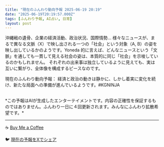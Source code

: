 ```yaml
---
title: "現在のふんわり動向予報 2025-06-19 20:19"
date: "2025-06-19T20:19:57.000Z"
tags: [ふんわり予報, AI占い, 日常]
layout: post
---
```


沖縄戦の遺骨、企業の経済活動、政治状況、国際情勢…  様々なニュースが、まるで異なる文脈（X）で映し出される一つの「社会」という対象（A, B）の姿を映し出しているかのようです。Yoneda 的に言えば、どんなニュースという「文脈」を通しても一貫して見える社会の姿は、本質的に同じ「社会」を示唆しているのかもしれません。  それぞれの出来事は独立しているように見えても、実は互いに繋がり、全体像を構成するピースなのです。


現在のふんわり動向予報：
経済と政治の動きは静かに、しかし着実に変化を続け、新たな局面への準備が進んでいるようです。#KGNINJA

<br>
*この予報はAIが生成したエンターテイメントです。内容の正確性を保証するものではありません。ふんわり一日に４回更新されます。みんなにふんわり拡散希望です。*

---
☕️ [Buy Me a Coffee](https://www.buymeacoffee.com/kgninja)

🐦 [現在の予報をXでシェア](https://twitter.com/intent/tweet?text=%E7%8F%BE%E5%9C%A8%E3%81%AE%E3%81%B5%E3%82%93%E3%82%8F%E3%82%8A%E4%BA%88%E5%A0%B1%3A%20%E3%80%8C%E6%B2%96%E7%B8%84%E6%88%A6%E3%81%AE%E9%81%BA%E9%AA%A8%E3%80%81%E4%BC%81%E6%A5%AD%E3%81%AE%E7%B5%8C%E6%B8%88%E6%B4%BB%E5%8B%95%E3%80%81%E6%94%BF%E6%B2%BB%E7%8A%B6%E6%B3%81%E3%80%81%E5%9B%BD%E9%9A%9B%E6%83%85%E5%8B%A2%E2%80%A6%20%20%E6%A7%98%E3%80%85%E3%81%AA%E3%83%8B%E3%83%A5%E3%83%BC%E3%82%B9%E3%81%8C%E3%80%81%E3%81%BE%E3%82%8B%E3%81%A7%E7%95%B0%E3%81%AA%E3%82%8B%E6%96%87%E8%84%88%EF%BC%88X%EF%BC%89%E3%81%A7%E6%98%A0%E3%81%97%E5%87%BA%E3%81%95%E3%82%8C%E3%82%8B%E4%B8%80%E3%81%A4%E3%81%AE%E3%80%8C%E7%A4%BE%E4%BC%9A%E3%80%8D%E3%81%A8%E3%81%84%E3%81%86%E5%AF%BE%E8%B1%A1%EF%BC%88A%2C%20B%EF%BC%89%E3%81%AE%E5%A7%BF%E3%82%92%E6%98%A0%E3%81%97%E5%87%BA%E3%81%97%E3%81%A6%E3%81%84%E3%82%8B%E3%81%8B%E3%81%AE%E3%82%88%E3%81%86%E3%81%A7%E3%81%99%E3%80%82%E3%80%8D%23KGNINJA%20%E7%B6%9A%E3%81%8D%E3%81%AF%E3%83%96%E3%83%AD%E3%82%B0%E3%81%A7%EF%BC%81%F0%9F%91%87&url=https%3A%2F%2Fkg-ninja.github.io%2FFunwariyoso%2F)
